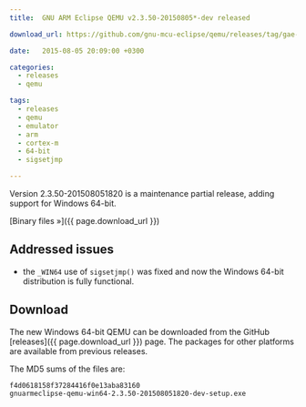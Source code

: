 ```yaml
---
title:  GNU ARM Eclipse QEMU v2.3.50-20150805*-dev released

download_url: https://github.com/gnu-mcu-eclipse/qemu/releases/tag/gae-2.3.50-20150805

date:   2015-08-05 20:09:00 +0300

categories:
  - releases
  - qemu

tags:
  - releases
  - qemu
  - emulator
  - arm
  - cortex-m
  - 64-bit
  - sigsetjmp

---
```


Version 2.3.50-201508051820 is a maintenance partial release, adding support for Windows 64-bit.

[Binary files »]({{ page.download_url }})

## Addressed issues

* the `_WIN64` use of `sigsetjmp()` was fixed and now the Windows 64-bit distribution is fully functional.

## Download

The new Windows 64-bit QEMU can be downloaded from the GitHub [releases]({{ page.download_url }}) page. The packages for other platforms are available from previous releases.

The MD5 sums of the files are:

	f4d0618158f37284416f0e13aba83160  
	gnuarmeclipse-qemu-win64-2.3.50-201508051820-dev-setup.exe
